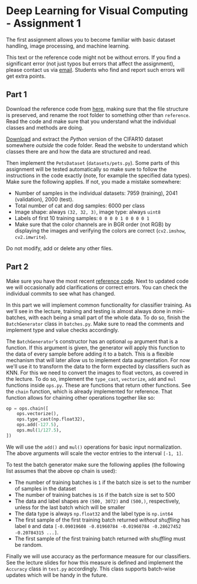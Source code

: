 # Deep Learning for Visual Computing - Assignment 1

The first assignment allows you to become familiar with basic dataset handling, image processing, and machine learning.

This text or the reference code might not be without errors. If you find a significant error (not just typos but errors that affect the assignment), please contact us via [email](mailto:dlvc@cvl.tuwien.ac.at). Students who find and report such errors will get extra points.

## Part 1

Download the reference code from [here](https://smithers.cvl.tuwien.ac.at/jstrohmayer/dlvc_ss23/-/tree/main/assignments/reference), making sure that the file structure is preserved, and rename the root folder to something other than `reference`. Read the code and make sure that you understand what the individual classes and methods are doing.

[Download](https://www.cs.toronto.edu/~kriz/cifar.html) and extract the *Python* version of the CIFAR10 dataset somewhere *outside* the code folder. Read the website to understand which classes there are and how the data are structured and read.

Then implement the `PetsDataset` (`datasets/pets.py`). Some parts of this assignment will be tested automatically so make sure to follow the instructions in the code exactly (note, for example the specified data types). Make sure the following applies. If not, you made a mistake somewhere:

* Number of samples in the individual datasets: 7959 (training), 2041 (validation), 2000 (test).
* Total number of cat and dog samples: 6000 per class
* Image shape: always `(32, 32, 3)`, image type: always `uint8`
* Labels of first 10 training samples: `0 0 0 0 1 0 0 0 0 1`
* Make sure that the color channels are in BGR order (not RGB) by displaying the images and verifying the colors are correct (`cv2.imshow`, `cv2.imwrite`).

Do not modify, add or delete any other files.

## Part 2

Make sure you have the most recent [reference code](https://smithers.cvl.tuwien.ac.at/jstrohmayer/dlvc_ss23/-/tree/main/assignments/reference). Next to updated code we will occasionally add clarifications or correct errors. You can check the individual commits to see what has changed.

In this part we will implement common functionality for classifier training. As we'll see in the lecture, training and testing is almost always done in mini-batches, with each being a small part of the whole data. To do so, finish the `BatchGenerator` class in `batches.py`. Make sure to read the comments and implement type and value checks accordingly.

The `BatchGenerator`'s constructor has an optional `op` argument that is a function. If this argument is given, the generator will apply this function to the data of every sample before adding it to a batch. This is a flexible mechanism that will later allow us to implement data augmentation. For now we'll use it to transform the data to the form expected by classifiers such as KNN. For this we need to convert the images to float vectors, as covered in the lecture. To do so, implement the `type_cast`, `vectorize`, `add` and `mul` functions inside `ops.py`. These are functions that return other functions. See the `chain` function, which is already implemented for reference. That function allows for chaining other operations together like so:

```python
op = ops.chain([
    ops.vectorize(),
    ops.type_cast(np.float32),
    ops.add(-127.5),
    ops.mul(1/127.5),
])
```

We will use the `add()` and `mul()` operations for basic input normalization. The above arguments will scale the vector entries to the interval `[-1, 1]`.

To test the batch generator make sure the following applies (the following list assumes that the above op chain is used):

* The number of training batches is `1` if the batch size is set to the number of samples in the dataset
* The number of training batches is `16` if the batch size is set to 500
* The data and label shapes are `(500, 3072)` and `(500,)`, respectively, unless for the last batch which will be smaller
* The data type is always `np.float32` and the label type is `np.int64`
* The first sample of the first training batch returned *without shuffling* has label `0` and data `[-0.09019608 -0.01960784 -0.01960784 -0.28627452 -0.20784315 ...]`.
* The first sample of the first training batch returned *with shuffling* must be random.

Finally we will use accuracy as the performance measure for our classifiers. See the lecture slides for how this measure is defined and implement the `Accuracy` class in `test.py` accordingly. This class supports batch-wise updates which will be handy in the future.
